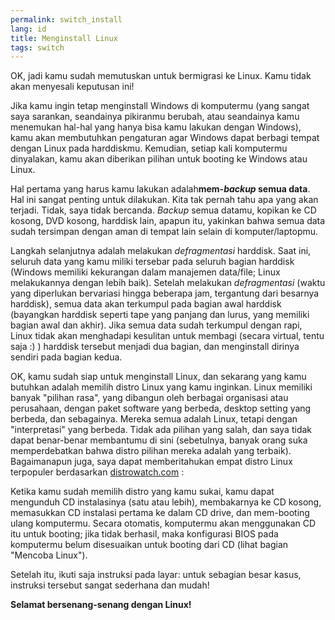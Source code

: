 ```yaml
---
permalink: switch_install
lang: id
title: Menginstall Linux
tags: switch
---
```


OK, jadi kamu sudah memutuskan untuk bermigrasi ke Linux. Kamu tidak akan menyesali keputusan ini!

Jika kamu ingin tetap menginstall Windows di komputermu (yang sangat saya sarankan, seandainya pikiranmu berubah, atau seandainya kamu menemukan hal-hal yang hanya bisa kamu lakukan dengan Windows), kamu akan membutuhkan pengaturan agar Windows dapat berbagi tempat dengan Linux pada harddiskmu. Kemudian, setiap kali komputermu dinyalakan, kamu akan diberikan pilihan untuk booting ke Windows atau Linux.

Hal pertama yang harus kamu lakukan adalah<b>mem-<i>backup</i> semua data</b>. Hal ini sangat penting untuk dilakukan. Kita tak pernah tahu apa yang akan terjadi. Tidak, saya tidak bercanda. <i>Backup</i> semua datamu, kopikan ke CD kosong, DVD kosong, harddisk lain, apapun itu, yakinkan bahwa semua data sudah tersimpan dengan aman di tempat lain selain di komputer/laptopmu.

Langkah selanjutnya adalah melakukan <i>defragmentasi</i> harddisk. Saat ini, seluruh data yang kamu miliki tersebar pada seluruh bagian harddisk (Windows memiliki kekurangan dalam manajemen data/file; Linux melakukannya dengan lebih baik). Setelah melakukan <i>defragmentasi</i> (waktu yang diperlukan bervariasi hingga beberapa jam, tergantung dari besarnya harddisk), semua data akan terkumpul pada bagian awal harddisk (bayangkan harddisk seperti tape yang panjang dan lurus, yang memiliki bagian awal dan akhir). Jika semua data sudah terkumpul dengan rapi, Linux tidak akan menghadapi kesulitan untuk membagi (secara virtual, tentu saja :) ) harddisk tersebut menjadi dua bagian, dan menginstall dirinya sendiri pada bagian kedua.

OK, kamu sudah siap untuk menginstall Linux, dan sekarang yang kamu butuhkan adalah memilih distro Linux yang kamu inginkan. Linux memiliki banyak "pilihan rasa", yang dibangun oleh berbagai organisasi atau perusahaan, dengan paket software yang berbeda, desktop setting yang berbeda, dan sebagainya. Mereka semua adalah Linux, tetapi dengan "interpretasi" yang berbeda. Tidak ada pilihan yang salah, dan saya tidak dapat benar-benar membantumu di sini (sebetulnya, banyak orang suka memperdebatkan bahwa distro pilihan mereka adalah yang terbaik). Bagaimanapun juga, saya dapat memberitahukan empat distro Linux terpopuler berdasarkan <a href="http://www.distrowatch.com">distrowatch.com</a> :

<? make_distros_table() ?>

Ketika kamu sudah memilih distro yang kamu sukai, kamu dapat mengunduh CD instalasinya (satu atau lebih), membakarnya ke CD kosong, memasukkan CD instalasi pertama ke dalam CD drive, dan mem-booting ulang komputermu. Secara otomatis, komputermu akan menggunakan CD itu untuk booting; jika tidak berhasil, maka konfigurasi BIOS pada komputermu belum disesuaikan untuk booting dari CD (lihat bagian "Mencoba Linux").

Setelah itu, ikuti saja instruksi pada layar: untuk sebagian besar kasus, instruksi tersebut sangat sederhana dan mudah!

<b>Selamat bersenang-senang dengan Linux!</b>

